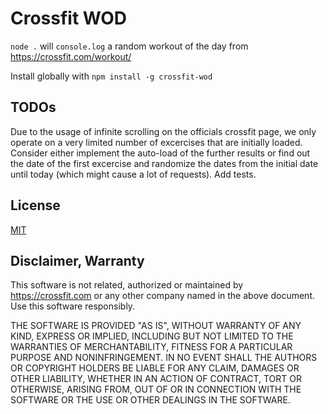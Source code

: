 # Crossfit WOD
`node .` will `console.log` a random workout of the day from https://crossfit.com/workout/

Install globally with `npm install -g crossfit-wod`


## TODOs
Due to the usage of infinite scrolling on the officials crossfit page, we only operate on a very limited number of excercises that are initially loaded.
Consider either implement the auto-load of the further results or find out the date of the first excercise and randomize the dates from the initial date until today (which might cause a lot of requests).
Add tests.

## License

[MIT](https://opensource.org/licenses/MIT)

## Disclaimer, Warranty

This software is not related, authorized or maintained by https://crossfit.com or any other company named in the above document. Use this software responsibly.

THE SOFTWARE IS PROVIDED "AS IS", WITHOUT WARRANTY OF ANY KIND, EXPRESS OR IMPLIED, INCLUDING BUT NOT LIMITED TO THE WARRANTIES OF MERCHANTABILITY, FITNESS FOR A PARTICULAR PURPOSE AND NONINFRINGEMENT. IN NO EVENT SHALL THE AUTHORS OR COPYRIGHT HOLDERS BE LIABLE FOR ANY CLAIM, DAMAGES OR OTHER LIABILITY, WHETHER IN AN ACTION OF CONTRACT, TORT OR OTHERWISE, ARISING FROM, OUT OF OR IN CONNECTION WITH THE SOFTWARE OR THE USE OR OTHER DEALINGS IN THE SOFTWARE.
